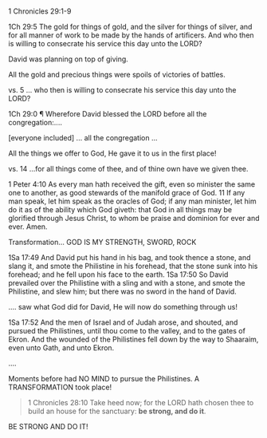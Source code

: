 # 

1 Chronicles 29:1-9

1Ch 29:5 The gold for things of gold, and the silver for things of silver, and for all manner of work to be made by the hands of artificers. And who then is willing to consecrate his service this day unto the LORD?

David was planning on top of giving.

All the gold and precious things were spoils of victories of battles.

vs. 5 ... who then is willing to consecrate his service this day unto the LORD?

1Ch 29:0 ¶ Wherefore David blessed the LORD before all the congregation:....

[everyone included] ... all the congregation ...

All the things we offer to God, He gave it to us in the first place! 

vs. 14 ...for all things come of thee, and of thine own have we given thee.

1 Peter 4:10 As every man hath received the gift, even so minister the same one to another, as good stewards of the manifold grace of God. 11 If any man speak, let him speak as the oracles of God; if any man minister, let him do it as of the ability which God giveth: that God in all things may be glorified through Jesus Christ, to whom be praise and dominion for ever and ever. Amen.

Transformation... GOD IS MY STRENGTH, SWORD, ROCK

1Sa 17:49 And David put his hand in his bag, and took thence a stone, and slang it, and smote the Philistine in his forehead, that the stone sunk into his forehead; and he fell upon his face to the earth. 1Sa 17:50 So David prevailed over the Philistine with a sling and with a stone, and smote the Philistine, and slew him; but there was no sword in the hand of David.

.... saw what God did for David, He will now do something through us!

1Sa 17:52 And the men of Israel and of Judah arose, and shouted, and pursued the Philistines, until thou come to the valley, and to the gates of Ekron. And the wounded of the Philistines fell down by the way to Shaaraim, even unto Gath, and unto Ekron.

....

Moments before had NO MIND to pursue the Philistines. A TRANSFORMATION took place!

> 1 Chronicles 28:10 Take heed now; for the LORD hath chosen thee to build an house for the sanctuary: **be strong, and do it**.

BE STRONG AND DO IT!